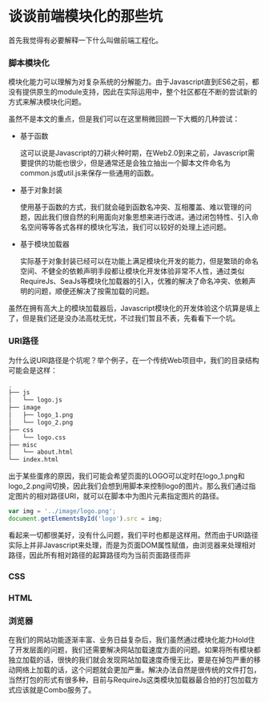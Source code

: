 谈谈前端模块化的那些坑
======================

首先我觉得有必要解释一下什么叫做前端工程化。

### 脚本模块化

模块化能力可以理解为对复杂系统的分解能力。由于Javascript直到ES6之前，都没有提供原生的module支持，因此在实际运用中，整个社区都在不断的尝试新的方式来解决模块化问题。

虽然不是本文的重点，但是我们可以在这里稍微回顾一下大概的几种尝试：

- 基于函数

	这可以说是Javascript的刀耕火种时期，在Web2.0到来之前，Javascript需要提供的功能也很少，但是通常还是会独立抽出一个脚本文件命名为common.js或util.js来保存一些通用的函数。

- 基于对象封装

    使用基于函数的方式，我们就会碰到函数名冲突、互相覆盖、难以管理的问题，因此我们很自然的利用面向对象思想来进行改进。通过闭包特性、引入命名空间等等各式各样的模块化写法，我们可以较好的处理上述问题。

- 基于模块加载器

   实际基于对象封装已经可以在功能上满足模块化开发的能力，但是繁琐的命名空间、不健全的依赖声明手段都让模块化开发体验非常不人性，通过类似RequireJs、SeaJs等模块化加载器的引入，优雅的解决了命名冲突、依赖声明的问题，顺便还解决了按需加载的问题。

虽然在拥有高大上的模块加载器后，Javascript模块化的开发体验这个坑算是填上了，但是我们还是没办法高枕无忧，不过我们暂且不表，先看看下一个坑。

### URI路径

为什么说URI路径是个坑呢？举个例子，在一个传统Web项目中，我们的目录结构可能会是这样：

```bash
.  
├── js  
│   └── logo.js  
├── image  
│   ├── logo_1.png
│   └── logo_2.png  
├── css  
│   └── logo.css
├── misc
│   └── about.html
└── index.html
```

出于某些蛋疼的原因，我们可能会希望页面的LOGO可以定时在logo_1.png和logo_2.png间切换，因此我们会想到用脚本来控制logo的图片。那么我们通过指定图片的相对路径URI，就可以在脚本中为图片元素指定图片的路径。

```javascript
var img = '../image/logo.png';
document.getElementsById('logo').src = img;
```

看起来一切都很美好，没有什么问题，我们平时也都是这样用。然而由于URI路径实际上并非Javascript来处理，而是为页面DOM属性赋值，由浏览器来处理相对路径，因此所有相对路径的起算路径均为当前页面路径而非


### CSS

### HTML

### 浏览器

在我们的网站功能逐渐丰富、业务日益复杂后，我们虽然通过模块化能力Hold住了开发层面的问题，我们还需要解决网站加载速度方面的问题。如果将所有模块都独立加载的话，很快的我们就会发现网站加载速度奇慢无比，要是在掉包严重的移动网络上加载的话，这个问题就会更加严重。解决办法自然是很传统的文件打包，当然打包的形式有很多种，目前与RequireJs这类模块加载器最合拍的打包加载方式应该就是Combo服务了。